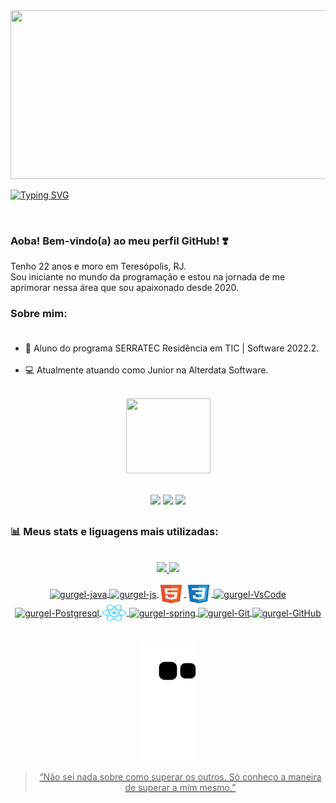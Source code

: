 <img src="https://user-images.githubusercontent.com/110734237/205359846-83bf0651-fd7e-45ff-af4d-f5a465e684d7.gif" width="1000" height="270"/>


[![Typing SVG](https://readme-typing-svg.herokuapp.com/?color=ff91a4&size=35&center=true&vCenter=true&width=1000&lines=Bem-vindo+ao+meu+perfil+do+Github!;Welcome+to+my+Github+profile!;Bienvenue+sur+mon+profil+Github!;¡Bienvenido+a+mi+perfil+de+Github!;Benvenuto+nel+mio+profilo+Github!;Willkommen+auf+meinem+Github-Profil!;Добро+пожаловать+в+мой+профиль+на+Github!;私のGithubプロフィールへようこそ！)](https://git.io/typing-svg)

<img src="https://user-images.githubusercontent.com/110734237/205373104-77859c59-0710-4dd8-9629-a43dd26483c4.jpg" width="1200" height="1"/>



### Aoba! Bem-vindo(a) ao meu perfil GitHub! ❣️
Tenho 22 anos e moro em Teresópolis, RJ.</br>
Sou iniciante no mundo da programação e estou na jornada de me aprimorar nessa área que sou apaixonado desde 2020.


### Sobre mim:<br/><br/>
- 🍂 Aluno do programa SERRATEC Residência em TIC | Software 2022.2. <br/><br/>
- 💻 Atualmente atuando como Junior na Alterdata Software.
<br/>



<div align="center">
<img src="https://user-images.githubusercontent.com/110734237/205339657-76075de5-d829-49a7-a098-8a6761b81794.gif" width="135" height="120"/>
<br/><br/>

    
<a href="https://instagram.com/_gurgel.fabio" target="_blank"><img src="https://img.shields.io/badge/-Instagram-%23E4405F?style=for-the-badge&logo=instagram&logoColor=white" target="_blank"></a>
  <a href = "mailto:fabio_cc_gurgel@gmail.com"><img src="https://img.shields.io/badge/-Gmail-%23333?style=for-the-badge&logo=gmail&logoColor=white" target="_blank"></a>
  <a href="https://www.linkedin.com/in/f%C3%A1bio-gurgel-6b6b17240/" target="_blank"><img src="https://img.shields.io/badge/-LinkedIn-%230077B5?style=for-the-badge&logo=linkedin&logoColor=white" target="_blank"></a>
</div>

##

###  📊 Meus stats e liguagens mais utilizadas:<br/>
<br/>

<div align="center">

 <a href="https://github.com/Fabio-Gurgel">
 <img height="165em" src="https://github-readme-stats.vercel.app/api?username=Fabio-Gurgel&show_icons=true&theme=aura_dark&include_all_commits=true&count_private=true&hide_border=true&bg_color=0D1117"/>
 <img height="165em" src="https://github-readme-stats.vercel.app/api/top-langs/?username=Fabio-Gurgel&layout=compact&langs_count=7&theme=aura_dark&hide_border=true&bg_color=0D1117"/>
 
 </div>


<div style="display: inline_block" align="center"><br>
    <img align="center" alt="gurgel-java" height="30" width="40" src="https://cdn.jsdelivr.net/gh/devicons/devicon/icons/java/java-original.svg" width="40" height="40"/> 
    
   <img align="center" alt="gurgel-js" height="30" width="40" src="https://cdn.jsdelivr.net/gh/devicons/devicon/icons/javascript/javascript-original.svg" width="40" height="40"/> 
    
  <img align="center" alt="gurgel-HTML" height="30" width="40" src="https://raw.githubusercontent.com/devicons/devicon/master/icons/html5/html5-original.svg"> 
    
  <img align="center" alt="gurgel-CSS" height="30" width="40" src="https://raw.githubusercontent.com/devicons/devicon/master/icons/css3/css3-original.svg">
    
  <img align="center" alt="gurgel-VsCode" height="30" width="40" src="https://cdn.jsdelivr.net/gh/devicons/devicon/icons/vscode/vscode-original.svg" width="40" height="40"/>
    
<img align="center" alt="gurgel-Postgresql" height="30" width="40" src="https://cdn.jsdelivr.net/gh/devicons/devicon/icons/postgresql/postgresql-original.svg" width="40" height="40"/>

<img align="center" alt="gurgel-react" height="30" width="40" src="https://raw.githubusercontent.com/devicons/devicon/master/icons/react/react-original.svg" width="40" height="40"/>

<img align="center" alt="gurgel-spring" height="30" width="40" src="https://cdn.jsdelivr.net/gh/devicons/devicon/icons/spring/spring-original.svg" width="40" height="40"/>

<img align="center" alt="gurgel-Git" height="30" width="40" src="https://cdn.jsdelivr.net/gh/devicons/devicon/icons/git/git-original.svg" width="30" height="30"/>
    
<img align="center" alt="gurgel-GitHub" height="30" width="40" src="https://cdn.jsdelivr.net/gh/devicons/devicon/icons/github/github-original.svg" width="30" height="30"/>



##

![Snake gif](https://github.com/Fabio-Gurgel/Fabio-Gurgel/blob/output/github-contribution-grid-snake.svg)


 
>“Não sei nada sobre como superar os outros. Só conheço a maneira de superar a mim mesmo.”
 </div>
 
</div>
    
    

